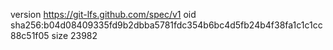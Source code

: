 version https://git-lfs.github.com/spec/v1
oid sha256:b04d08409335fd9b2dbba5781fdc354b6bc4d5fb24b4f38fa1c1c1cc88c51f05
size 23982
